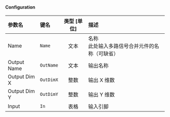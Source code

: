 <!--
DO NOT EDIT THIS FILE DIRECTLY.
This file is generated by tools/comp-docs.js.
All changes will be overwritten by regeneration.
-->

<slot class="model-parameters">

#### Configuration



| 参数名 | 键名 | 类型 [单位] | 描述 |
|:------ |:---- |:-----------:|:---- |
| Name | `Name` | 文本 | 名称<br/>此处输入多路信号合并元件的名称（可缺省） |
| Output Name | `OutName` | 文本 | 输出名称 |
| Output Dim X | `OutDimX` | 整数 | 输出 X 维数 |
| Output Dim Y | `OutDimY` | 整数 | 输出 Y 维数 |
| Input | `In` | 表格 | 输入引脚 |


</slot>
